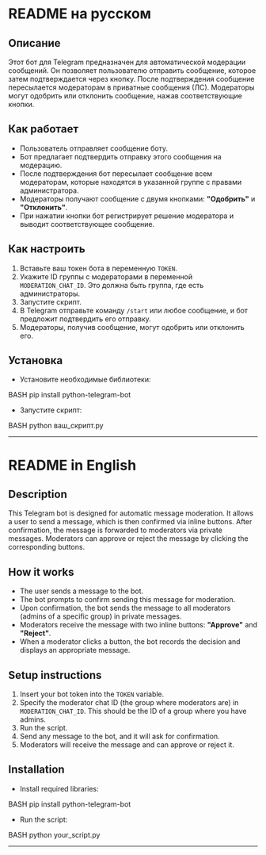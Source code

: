 
# README на русском

## Описание

Этот бот для Telegram предназначен для автоматической модерации сообщений. Он позволяет пользователю отправить сообщение, которое затем подтверждается через кнопку. После подтверждения сообщение пересылается модераторам в приватные сообщения (ЛС). Модераторы могут одобрить или отклонить сообщение, нажав соответствующие кнопки.

## Как работает

- Пользователь отправляет сообщение боту.
- Бот предлагает подтвердить отправку этого сообщения на модерацию.
- После подтверждения бот пересылает сообщение всем модераторам, которые находятся в указанной группе с правами администратора.
- Модераторы получают сообщение с двумя кнопками: **"Одобрить"** и **"Отклонить"**.
- При нажатии кнопки бот регистрирует решение модератора и выводит соответствующее сообщение.

## Как настроить

1. Вставьте ваш токен бота в переменную `TOKEN`.
2. Укажите ID группы с модераторами в переменной `MODERATION_CHAT_ID`. Это должна быть группа, где есть администраторы.
3. Запустите скрипт.
4. В Telegram отправьте команду `/start` или любое сообщение, и бот предложит подтвердить его отправку.
5. Модераторы, получив сообщение, могут одобрить или отклонить его.

## Установка

- Установите необходимые библиотеки:

BASH
pip install python-telegram-bot



- Запустите скрипт:

BASH
python ваш_скрипт.py


---

# README in English

## Description

This Telegram bot is designed for automatic message moderation. It allows a user to send a message, which is then confirmed via inline buttons. After confirmation, the message is forwarded to moderators via private messages. Moderators can approve or reject the message by clicking the corresponding buttons.

## How it works

- The user sends a message to the bot.
- The bot prompts to confirm sending this message for moderation.
- Upon confirmation, the bot sends the message to all moderators (admins of a specific group) in private messages.
- Moderators receive the message with two inline buttons: **"Approve"** and **"Reject"**.
- When a moderator clicks a button, the bot records the decision and displays an appropriate message.

## Setup instructions

1. Insert your bot token into the `TOKEN` variable.
2. Specify the moderator chat ID (the group where moderators are) in `MODERATION_CHAT_ID`. This should be the ID of a group where you have admins.
3. Run the script.
4. Send any message to the bot, and it will ask for confirmation.
5. Moderators will receive the message and can approve or reject it.

## Installation

- Install required libraries:

BASH
pip install python-telegram-bot


- Run the script:

BASH
python your_script.py


---
